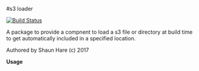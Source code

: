 #s3 loader

[![Build Status](https://travis-ci.org/sdh100shaun/MeetupCache.svg?branch=develop)](https://travis-ci.org/sdh100shaun/MeetupCache)

A package to provide a compnent to load a s3 file or directory at build time to get automatically included in a specified location.

Authored by Shaun Hare (c) 2017 

**Usage**




